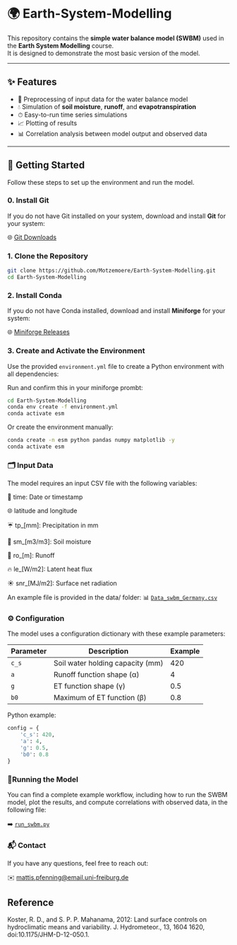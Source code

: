 # 🌍 Earth-System-Modelling

This repository contains the **simple water balance model (SWBM)** used in the **Earth System Modelling** course.  
It is designed to demonstrate the most basic version of the model.

---

## ✨ Features

- 🧹 Preprocessing of input data for the water balance model
- 💧 Simulation of **soil moisture**, **runoff**, and **evapotranspiration**
- ⏱ Easy-to-run time series simulations
- 📈 Plotting of results
- 📊 Correlation analysis between model output and observed data

---

## 🚀 Getting Started

Follow these steps to set up the environment and run the model.

### 0. Install Git

If you do not have Git installed on your system, download and install **Git** for your system:

🌐 [Git Downloads](https://git-scm.com/downloads)

### 1. Clone the Repository

```bash
git clone https://github.com/Motzemoere/Earth-System-Modelling.git
cd Earth-System-Modelling
```

### 2. Install Conda

If you do not have Conda installed, download and install **Miniforge** for your system:

🌐 [Miniforge Releases](https://github.com/conda-forge/miniforge/releases?after=4.10.3-0)

### 3. Create and Activate the Environment

Use the provided `environment.yml` file to create a Python environment with all dependencies:

Run and confirm this in your miniforge prombt:
```bash
cd Earth-System-Modelling
conda env create -f environment.yml
conda activate esm
```

Or create the environment manually:
```bash
conda create -n esm python pandas numpy matplotlib -y
conda activate esm
```

### 🗂 Input Data

The model requires an input CSV file with the following variables:

📅 time: Date or timestamp

🌐 latitude and longitude

☔ tp_[mm]: Precipitation in mm

🌱 sm_[m3/m3]: Soil moisture

🌊 ro_[m]: Runoff

🔥 le_[W/m2]: Latent heat flux

☀️ snr_[MJ/m2]: Surface net radiation

An example file is provided in the data/ folder:
📊 [`Data_swbm_Germany.csv`](data/Data_swbm_Germany.csv)

### ⚙️ Configuration

The model uses a configuration dictionary with these example parameters:

| Parameter | Description                      | Example |
| --------- | -------------------------------- | ------- |
| `c_s`     | Soil water holding capacity (mm) | 420     |
| `a`       | Runoff function shape (α)        | 4       |
| `g`       | ET function shape (γ)            | 0.5     |
| `b0`      | Maximum of ET function (β)       | 0.8     |

Python example:

```python
config = {
    'c_s': 420,
    'a': 4,
    'g': 0.5,
    'b0': 0.8
}
```

###  🏃Running the Model

You can find a complete example workflow, including how to run the SWBM model, plot the results, and compute correlations with observed data, in the following file:

➡️ [`run_swbm.py`](run_swbm.py)

### 📬 Contact

If you have any questions, feel free to reach out:

✉️ [mattis.pfenning@email.uni-freiburg.de](mailto:mattis.pfenning@email.uni-freiburg.de)


## Reference
Koster, R. D., and S. P. P. Mahanama, 2012: Land surface controls on hydroclimatic means and variability. J. Hydrometeor., 13, 1604 1620, doi:10.1175/JHM-D-12-050.1.


